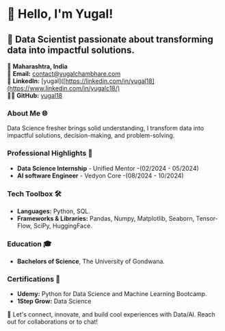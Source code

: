 # 👋 Hello, I'm Yugal!

## 🚀 Data Scientist passionate about transforming data into impactful solutions.

📍 **Maharashtra, India**  
📧 **Email:** [contact@yugalchambhare.com](mailto:yugalchambhare2001@gmail.com)  
🔗 **LinkedIn:** [yugal]([https://linkedin.com/in/yugal18](https://www.linkedin.com/in/yugalc18/)  
👨‍💻 **GitHub:** [yugal18](https://github.com/yugal18)


### About Me 🌐
Data Science fresher brings solid understanding, I transform data into impactful solutions, decision-making, and problem-solving.


### Professional Highlights 🌟
- **Data Science Internship** - Unified Mentor -(02/2024 - 05/2024)
- **AI software Engineer** - Vedyon Core -(08/2024 - 10/2024)



### Tech Toolbox 🛠️
- **Languages:** Python, SQL.
- **Frameworks & Libraries:** Pandas, Numpy, Matplotlib, Seaborn, Tensor-Flow, SciPy, HuggingFace.


### Education 🎓
- **Bachelors of Science**, The University of Gondwana.

### Certifications 📜
- **Udemy:** Python for Data Science and Machine Learning Bootcamp.
- **1Step Grow:** Data Science

🔗 Let's connect, innovate, and build cool experiences with Data/AI. Reach out for collaborations or to chat!

